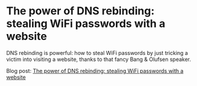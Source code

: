 # The power of DNS rebinding: stealing WiFi passwords with a website
DNS rebinding is powerful: how to steal WiFi passwords by just tricking a victim into visiting a website, thanks to that fancy Bang & Olufsen speaker.

Blog post: [The power of DNS rebinding: stealing WiFi passwords with a website](https://miki.it/blog/2015/4/20/the-power-of-dns-rebinding-stealing-wifi-passwords-with-a-website/)
